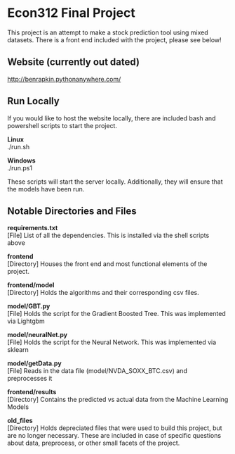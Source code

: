# Econ312 Final Project  

This project is an attempt to make a stock prediction tool using mixed datasets.
There is a front end included with the project, please see below!  

## **Website (currently out dated)**  
http://benrapkin.pythonanywhere.com/

## **Run Locally**  
If you would like to host the website locally, there are included bash and powershell scripts to start the project.  

**Linux**  
    ./run.sh  

**Windows**  
    ./run.ps1  

These scripts will start the server locally. Additionally, they will ensure that the models have been run.

## **Notable Directories and Files**

**requirements.txt**  
[File] List of all the dependencies. This is installed via the shell scripts above

**frontend**  
[Directory] Houses the front end and most functional elements of the project. 

**frontend/model**  
[Directory] Holds the algorithms and their corresponding csv files.

**model/GBT.py**  
[File] Holds the script for the Gradient Boosted Tree. This was implemented via Lightgbm

**model/neuralNet.py**  
[File] Holds the script for the Neural Network. This was implemented via sklearn

**model/getData.py**  
[File] Reads in the data file (model/NVDA_SOXX_BTC.csv) and preprocesses it
 
**frontend/results**   
[Directory] Contains the predicted vs actual data from the Machine Learning Models
 
**old_files**  
[Directory] Holds depreciated files that were used to build this project, but are no longer necessary. These are included in case of specific questions about data, preprocess, or other small facets of the project. 








